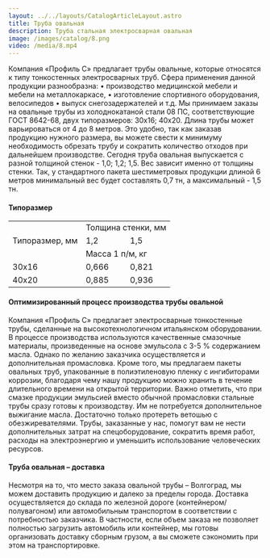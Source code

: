 ```yaml
---
layout: ../../layouts/CatalogArticleLayout.astro
title: Труба овальная
description: Труба стальная электросварная овальная
image: /images/catalog/8.png
video: /media/8.mp4
---
```


Компания «Профиль С» предлагает трубы овальные, которые относятся к типу тонкостенных электросварных труб. Сфера применения данной продукции разнообразна: • производство медицинской мебели и мебели на металлокаркасе, • изготовление спортивного оборудования, велосипедов • выпуск снегозадержателей и т.д. Мы принимаем заказы на овальные трубы из холоднокатаной стали 08 ПС, соответствующие ГОСТ 8642-68, двух типоразмеров: 30х16; 40х20. Длина трубы может варьироваться от 4 до 8 метров. Это удобно, так как заказав продукцию нужного размера, вы можете свести к минимуму необходимость обрезать трубу и сократить количество отходов при дальнейшем производстве. Сегодня труба овальная выпускается с разной толщиной стенок - 1,0; 1,2; 1,5. Вес зависит именно от толщины стенки. Так, у стандартного пакета шестиметровых продукции длиной 6 метров минимальный вес будет составлять 0,7 тн, а максимальный - 1,5 тн.

#### Типоразмер

<div class="table-container">
<table>
<tbody>
<tr>
<td rowspan="3">Типоразмер, мм</td>
<td colspan="2">Толщина стенки, мм</td>
</tr>
<tr>
<td>1,2</td>
<td>1,5</td>
</tr>
<tr>
<td colspan="2">Масса 1 п/м, кг</td>
</tr>
<tr>
<td>30x16</td>
<td>0,666</td>
<td>0,821</td>
</tr>
<tr>
<td>40x20</td>
<td>0,885</td>
<td>0,936</td>
</tr>
</tbody>
</table>
</div>

#### Оптимизированный процесс производства трубы овальной

Компания «Профиль С» предлагает электросварные тонкостенные трубы, сделанные на высокотехнологичном итальянском оборудовании. В процессе производства используются качественные смазочные материалы, произведенные на основе эмульсола с 3-5 % содержанием масла. Однако по желанию заказчика осуществляется и дополнительная промасловка. Кроме того, мы предлагаем пакеты овальных труб, упакованные в полиэтиленовую пленку с ингибиторами коррозии, благодаря чему нашу продукцию можно хранить в течение длительного времени на открытой территории. Важно отметить, что при смазке продукции эмульсией вместо обычной промасловки стальные трубы сразу готовы к производству. Им не потребуется дополнительное выжигание масла. Достаточно только протереть ветошью с обезжиревателями. Трубы, заказанные у нас, помогут вам не нести дополнительных затрат на спецоборудование, сократить время работ, расходы на электроэнергию и уменьшить использование человеческих ресурсов.

#### Труба овальная – доставка

Несмотря на то, что место заказа овальной трубы – Волгоград, мы можем доставить продукцию и далеко за пределы города. Доставка осуществляется до склада по железной дороге (контейнером/полувагоном) или автомобильным транспортом в соответствии с потребностью заказчика. В частности, если объем заказа не позволяет полностью загрузить автомобиль или контейнер, мы готовы организовать доставку сборным грузом, а вы сможете сэкономить при этом на транспортировке.
